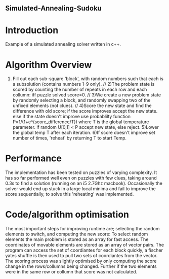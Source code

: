 ## Simulated-Annealing-Sudoku

# Introduction
Example of a simulated annealing solver written in c++. 

# Algorithm Overview

1) Fill out each sub-square 'block', with random numbers such that each is a subsolution (contains numbers 1-9 only). //
2)The problem state is scored by counting the number of repeats in each row and each collumn: iff puzzle solved score=0. //
3)We create a new problem state by randomly selecting a block, and randomly swapping two of the unfixed elements (not clues). //
4)Score the new state and find the difference with old score;
    if the score improves accept the new state.
    else if the state doesn't improve use probablilty function P=1/(1+e^(score_difference/T)) where T is the global temperature parameter.
        if random U[0,1] < P accept new state, else reject.
5)Lower the global temp T after each iteration.
6)If score doesn't improve set number of times, 'reheat' by returning T to start Temp.

# Performance
The implementation has been tested on puzzles of varying complexity. It has so far performed well even on puzzles with few clues, taking around 0.3s to find a solution (running on an i5 2.7Ghz macbook). Occasionally the solver would end up stuck in a large local minima and fail to improve the score sequentially, to solve this 'reheating' was implemented.

# Code/algorithm optimisation 
The most important steps for improving runtime are; selecting the random elements to switch, and computing the new score:
To select random elements the main problem is stored as an array for fast access. The coordinates of movable elements are stored as an array of vector pairs. The program can access the set of coordiantes for each block quickly, a fischer yates shuffle is then used to pull two sets of coordiantes from the vector.
The scoring process was slightly optimised by only computing the score change in the rows/collumns being changed. Further if the two elements were in the same row or collumn that score was not calculated.
